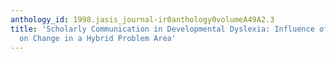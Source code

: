 ```yaml
---
anthology_id: 1998.jasis_journal-ir0anthology0volumeA49A2.3
title: 'Scholarly Communication in Developmental Dyslexia: Influence of Network Structure
  on Change in a Hybrid Problem Area'
---
```

